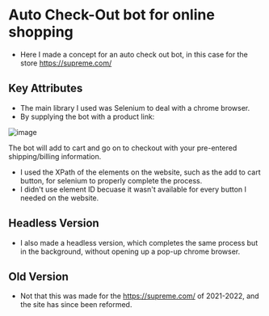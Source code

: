 # Auto Check-Out bot for online shopping
- Here I made a concept for an auto check out bot, in this case for the store https://supreme.com/

## Key Attributes
- The main library I used was Selenium to deal with a chrome browser.
- By supplying the bot with a product link:

![image](https://github.com/user-attachments/assets/0371a676-a448-4deb-95d7-668c44b87c85)

The bot will add to cart and go on to checkout with your pre-entered shipping/billing information.

- I used the XPath of the elements on the website, such as the add to cart button, for selenium to properly complete the process.
-   I didn't use element ID becuase it wasn't available for every button I needed on the website.

## Headless Version
- I also made a headless version, which completes the same process but in the background, without opening up a pop-up chrome browser.

## Old Version
- Not that this was made for the https://supreme.com/ of 2021-2022, and the site has since been reformed.
